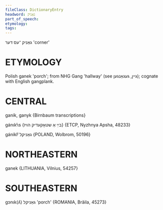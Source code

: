```yaml
---
fileClass: DictionaryEntry
headword: גאַניק
part_of_speech: 
etymology: 
tags: 
---
```

גאַניק
־עס
דער
'corner'

ETYMOLOGY
===========
Polish ganek 'porch'; from NHG Gang 'hallway' (see גיין, געגאַנגען); cognate with English gangplank.

CENTRAL
========

ganik, ganyk {Birnbaum transcriptions}

gánɩkʲɩs {בײַ אַ שטאָקעדיק הויז} {ETCP, Nyzhnya Apsha, 48233}

gániklʲ גאַניקל {POLAND, Wolbrom, 50196}

NORTHEASTERN
==============

ganek {LITHUANIA, Vilnius, 54257}

SOUTHEASTERN
==============

gɔnɩk(ʎ) גאַניקל 'porch' {ROMANIA, Brăila, 45273}
